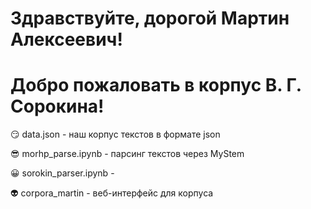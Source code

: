 # Здравствуйте, дорогой Мартин Алексеевич!
# Добро пожаловать в корпус В. Г. Сорокина!

 :smirk: data.json - наш корпус текстов в формате json
 
:sunglasses: morhp_parse.ipynb - парсинг текстов через MyStem

:grinning: sorokin_parser.ipynb - 

:alien: corpora_martin - веб-интерфейс для корпуса
